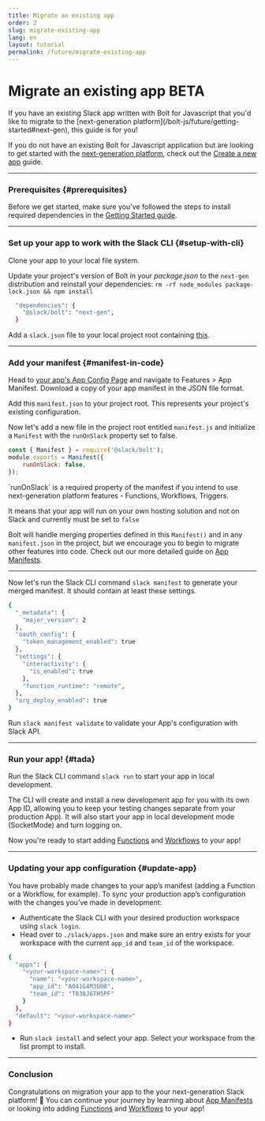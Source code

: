 ```yaml
---
title: Migrate an existing app
order: 2
slug: migrate-existing-app
lang: en
layout: tutorial
permalink: /future/migrate-existing-app
---
```


# Migrate an existing app <span class="label-beta">BETA</span>

<div class="section-content">
If you have an existing Slack app written with Bolt for Javascript that you'd like to migrate to the [next-generation platform](/bolt-js/future/getting-started#next-gen), this guide is for you!
</div>

If you do not have an existing Bolt for Javascript application but are looking to get started with the [next-generation platform](/bolt-js/future/getting-started#next-gen), check out the [Create a new app](/bolt-js/future/create-new-app) guide.

---
### Prerequisites {#prerequisites}

Before we get started, make sure you've followed the steps to install required dependencies in the [Getting Started guide](/bolt-js/future/getting-started).

---

### Set up your app to work with the Slack CLI {#setup-with-cli}

Clone your app to your local file system.

Update your project's version of Bolt in your _package.json_ to the `next-gen` distribution and reinstall your dependencies: `rm -rf node_modules package-lock.json && npm install`

```bash
  "dependencies": {
    "@slack/bolt": "next-gen",
  }
```

Add a `slack.json` file to your local project root containing [this](https://github.com/slack-samples/bolt-js-starter-template/blob/future/slack.json).


---
### Add your manifest {#manifest-in-code}

Head to [your app's App Config Page](https://api.slack.com/apps) and navigate to Features > App Manifest. Download a copy of your app manifest in the JSON file format. 

Add this `manifest.json` to your project root. This represents your project's existing configuration.

Now let's add a new file in the project root entitled `manifest.js` and initialize a `Manifest` with the `runOnSlack` property set to false. 

```js
const { Manifest } = require('@slack/bolt');
module.exports = Manifest({
    runOnSlack: false,
});
``` 

<p class="alert alert_info"><ts-icon class="ts_icon_info_circle"></ts-icon> `runOnSlack` is a required property of the manifest if you intend to use next-generation platform features - Functions, Workflows, Triggers. 

It means that your app will run on your own hosting solution and not on Slack and currently must be set to `false`</p>

Bolt will handle merging properties defined in this `Manifest()` and in any `manifest.json` in the project, but we encourage you to begin to migrate other features into code. Check out our more detailed guide on [App Manifests](/bolt-js/future/app-manifests).

---

Now let's run the Slack CLI command `slack manifest` to generate your merged manifest. It should contain at least these settings.  

```bash
{
  "_metadata": {
    "major_version": 2
  },
  "oauth_config": {
    "token_management_enabled": true  
  },
  "settings": {
    "interactivity": {
      "is_enabled": true
    },
    "function_runtime": "remote",   
  },
  "org_deploy_enabled": true       
}
```

Run `slack manifest validate` to validate your App's configuration with Slack API.

---
### Run your app! {#tada}

Run the Slack CLI command `slack run` to start your app in local development.

The CLI will create and install a new development app for you with its own App ID, allowing you to keep your testing changes separate from your production App). It will also start your app in local development mode (SocketMode) and turn logging on. 

Now you're ready to start adding [Functions](/bolt-js/future/built-in-functions) and [Workflows](/bolt-js/future/workflows) to your app!

---
### Updating your app configuration {#update-app}

You have probably made changes to your app’s manifest (adding a Function or a Workflow, for example). To sync your production app’s configuration with the changes you’ve made in development:

* Authenticate the Slack CLI with your desired production workspace using `slack login`.
* Head over to `./slack/apps.json` and make sure an entry exists for your workspace with the current `app_id` and `team_id` of the workspace. 

```bash
{
  "apps": {
    "<your-workspace-name>": {
      "name": "<your-workspace-name>",
      "app_id": "A041G4M3U00",
      "team_id": "T038J6TH5PF"
    }
  },
  "default": "<your-workspace-name>"
}
```

* Run `slack install` and select your app. Select your workspace from the list prompt to install.

---
### Conclusion

Congratulations on migration your app to the your next-generation Slack platform! 🎉 You can continue your journey by learning about [App Manifests](/bolt-js/future/app-manifests) or looking into adding [Functions](/bolt-js/future/built-in-functions) and [Workflows](/bolt-js/future/workflows) to your app!